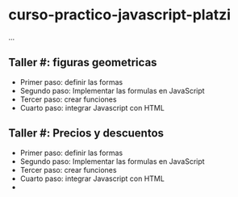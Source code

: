 # curso-practico-javascript-platzi

...

## Taller #: figuras geometricas

- Primer paso: definir las formas
- Segundo paso: Implementar las formulas en JavaScript
- Tercer paso: crear funciones
- Cuarto paso: integrar Javascript con HTML

## Taller #: Precios y descuentos

- Primer paso: definir las formas
- Segundo paso: Implementar las formulas en JavaScript
- Tercer paso: crear funciones
- Cuarto paso: integrar Javascript con HTML
-
